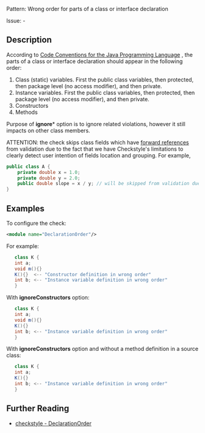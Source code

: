 Pattern: Wrong order for parts of a class or interface declaration

Issue: -

## Description

According to [Code Conventions for the Java Programming Language](http://www.oracle.com/technetwork/java/javase/documentation/codeconventions-141855.html#1852) , the parts of a class or interface declaration should appear in the following order: 

  1. Class (static) variables. First the public class variables, then protected, then package level (no access modifier), and then private. 
  2. Instance variables. First the public class variables, then protected, then package level (no access modifier), and then private. 
  3. Constructors 
  4. Methods 

Purpose of **ignore*** option is to ignore related violations, however it still impacts on other class members. 

ATTENTION: the check skips class fields which have [forward references](http://docs.oracle.com/javase/specs/jls/se8/html/jls-8.html#jls-8.3.3) from validation due to the fact that we have Checkstyle's limitations to clearly detect user intention of fields location and grouping. For example, 


```java
public class A {
    private double x = 1.0;
    private double y = 2.0;
    public double slope = x / y; // will be skipped from validation due to forward reference
}
```
 

## Examples

To configure the check: 


```xml
<module name="DeclarationOrder"/>
```
        

For example: 


```java
   class K {
   int a;
   void m(){}
   K(){}  <-- "Constructor definition in wrong order"
   int b; <-- "Instance variable definition in wrong order"
   }
```
        

With **ignoreConstructors** option: 


```java
   class K {
   int a;
   void m(){}
   K(){}
   int b; <-- "Instance variable definition in wrong order"
   }
```
        

With **ignoreConstructors** option and without a method definition in a source class: 


```java
   class K {
   int a;
   K(){}
   int b; <-- "Instance variable definition in wrong order"
   }
```

## Further Reading

* [checkstyle - DeclarationOrder](http://checkstyle.sourceforge.net/config_coding.html#DeclarationOrder)
